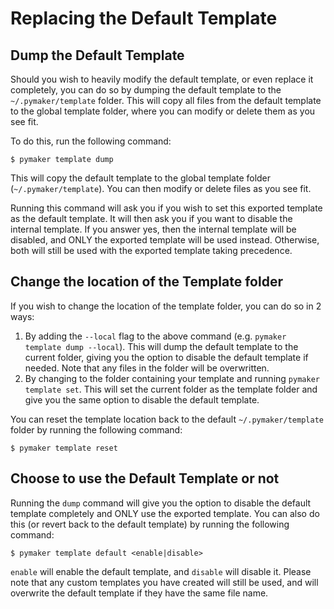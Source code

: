 # Replacing the Default Template

## Dump the Default Template

Should you wish to heavily modify the default template, or even replace it
completely, you can do so by dumping the default template to the
`~/.pymaker/template` folder. This will copy all files from the default template
to the global template folder, where you can modify or delete them as you see
fit.

To do this, run the following command:

```console
$ pymaker template dump
```

This will copy the default template to the global template folder
(`~/.pymaker/template`). You can then modify or delete files as you see fit.

Running this command will ask you if you wish to set this exported template as
the default template. It will then ask you if you want to disable the internal
template. If you answer yes, then the internal template will be
disabled, and ONLY the exported template will be used instead. Otherwise, both
will still be used with the exported template taking precedence.

## Change the location of the Template folder

If you wish to change the location of the template folder, you can do so in 2
ways:

1. By adding the `--local` flag to the above command (e.g. `pymaker template
   dump --local`). This will dump the default template to the current folder,
    giving you the option to disable the default template if needed. Note that
    any files in the folder will be overwritten.
2. By changing to the folder containing your template and running `pymaker
   template set`. This will set the current folder as the template folder and
   give you the same option to disable the default template.

You can reset the template location back to the default `~/.pymaker/template`
folder by running the following command:

```console
$ pymaker template reset
```

## Choose to use the Default Template or not

Running the `dump` command will give you the option to disable the default
template completely and ONLY use the exported template. You can also do this (or
revert back to the default template) by running the following command:

```console
$ pymaker template default <enable|disable>
```

`enable` will enable the default template, and `disable` will disable it. Please
note that any custom templates you have created will still be used, and will
overwrite the default template if they have the same file name.
